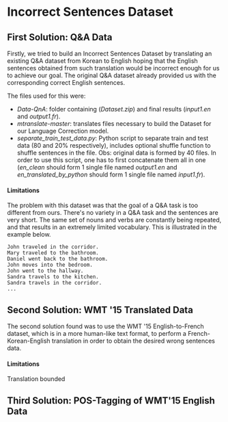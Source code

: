 
# Incorrect Sentences Dataset

## First Solution: Q&A Data
Firstly, we tried to build an Incorrect Sentences Dataset by translating an existing Q&A dataset from Korean to English hoping that the English sentences obtained from such translation would be incorrect enough for us to achieve our goal. The original Q&A dataset already provided us with the corresponding correct English sentences.

The files used for this were:
* *Data-QnA*: folder containing (*Dataset.zip*) and final results (*input1.en* and *output1.fr*).
* *mtranslate-master*: translates files necessary to build the Dataset for our Language Correction model.
* *separate_train_test_data.py*: Python script to separate train and test data (80 and 20% respectively), includes optional shuffle function to shuffle sentences in the file. Obs: original data is formed by 40 files. In order to use this script, one has to first concatenate them all in one (*en_clean* should form 1 single file named *output1.en* and *en_translated_by_python* should form 1 single file named *input1.fr*).


#### Limitations
The problem with this dataset was that the goal of a Q&A task is too different from ours. There's no variety in a Q&A task and the sentences are very short. The same set of nouns and verbs are constantly being repeated, and that results in an extremely limited vocabulary. This is illustrated in the example below.

```
John traveled in the corridor.
Mary traveled to the bathroom.
Daniel went back to the bathroom.
John moves into the bedroom.
John went to the hallway.
Sandra travels to the kitchen.
Sandra travels in the corridor.
...
```

## Second Solution: WMT '15 Translated Data
The second solution found was to use the WMT '15 English-to-French dataset, which is in a more human-like text format, to perform a French-Korean-English translation in order to obtain the desired wrong sentences data.

#### Limitations
Translation bounded


## Third Solution: POS-Tagging of WMT'15 English Data


